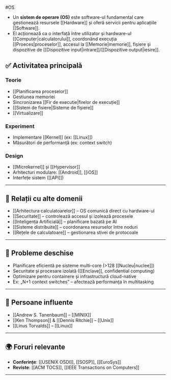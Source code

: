 #OS
- Un **sistem de operare (OS)** este software-ul fundamental care gestionează resursele [[Hardware]] și oferă servicii pentru aplicațiile [[Software]].  
- El acționează ca o interfață între utilizator și hardware-ul [[Computer|calculatorului]], coordonând execuția [[Proeces|proceselor]], accesul la [[Memorie|memorie]], fișiere și dispozitive de [[Dispozitive input|intrare]]/[[Dispozitive output|iesire]].

## ✅ Activitatea principală

### Teorie
- [[Planificarea proceselor]]
- Gestiunea memoriei
- Sincronizarea [[Fir de executie|firelor de execuție]]
- [[Sistem de fisiere|Sisteme de fișiere]]
- [[Virtualizare]]

### Experiment
- Implementare [[Kernel]] (ex: [[Linux]])
- Măsurători de performanță (ex: context switch)

### Design
- [[Microkernel]] și [[Hypervisor]]
- Arhitecturi modulare: [[Android]], [[iOS]]
- Interfețe sistem ([[API]])

---

## 🔄 Relații cu alte domenii

- [[Arhitectura calculatoarelor]] – OS comunică direct cu hardware-ul
- [[Securitate]] – controlează accesul și izolează procesele
- [[Inteligența Artificială]] – planificare bazată pe AI
- [[Sisteme distribuite]] – coordonarea resurselor între noduri
- [[Rețele de calculatoare]] – gestionarea stivei de protocoale

---

## 🧩 Probleme deschise

- Planificare eficientă pe sisteme multi-core (>128 [[Nucleu|nuclee]])
- Securitate și procesare izolată ([[Enclave]], confidential computing)
- Optimizare pentru containere și infrastructură cloud-native
- Ex: „N+1 context switches” – afectează performanța în multitasking

---

## 👤 Persoane influente

- [[Andrew S. Tanenbaum]] – [[MINIX]]
- [[Ken Thompson]] & [[Dennis Ritchie]] – [[Unix]]
- [[Linus Torvalds]] – [[Linux]]

---

## 🌍 Foruri relevante

- **Conferințe**: [[USENIX OSDI]], [[SOSP]], [[EuroSys]]
- **Reviste**: [[ACM TOCS]], [[IEEE Transactions on Computers]]

---